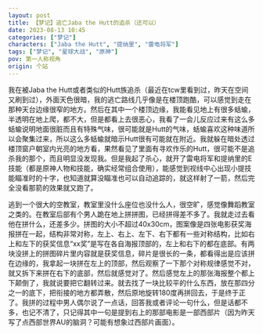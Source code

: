 ```yaml
---
layout: post
title: 【梦记】逃亡Jaba the Hutt的追杀（还可以）
date: 2023-08-13 10:45
categories: ["梦记"]
characters: ["Jaba the Hutt", "提纳里", "雷电将军"]
tags: ["梦记", "星球大战", "原神"]
pov: 第一人称视角
origin: 个站
---
```


我在被Jaba the Hutt或者类似的Hutt族追杀（最近在tcw里看到过，昨天在空间又刷到过），外面天色很暗，我的逃亡路线几乎像是在楼顶跑酷，可以感觉到走在那种天台边缘很窄的地方。然后在其中一个楼顶边缘，我能看见地上有很多蛞蝓，半透明在地上爬，都不大，但是都看上去很恶心，我看了一会儿反应过来有这么多蛞蝓说明地面很脏而且有特殊气味，很可能就是Hutt的气味，蛞蝓喜欢这种味道所以会聚集过来，所以这么多蛞蝓就暗示Hutt很有可能就在附近。我就躲在暗处透过楼顶窗户朝室内光亮的地方看，果然看见了里面有寻欢作乐的Hutt，很可能不是追杀我的那个，而且明显没发现我。但是我起了杀心，就开了雷电将军和提纳里的E技能（都是原神人物和技能，确实经常组合使用），能感觉到视线中心出现小提技能瞄准时的十字，也知道就算没瞄准也可以自动追踪的，就这样射了一箭，然后完全没看那箭的效果就又跑了。

逃到一个很大的空教室，教室里没什么座位也没什么人，很空旷，感觉像舞蹈教室之类的。在教室后部有个男人跪在地上拼拼图，已经拼得差不多了。我就走过去看他在拼什么，还差多少。拼图的大小不超过40x30cm，图案像是四张电影获奖海报拼在一起，结构非常对称，左上、右上、左下、右下都有一些对称结构，比如右上和左下的获奖信息“xx奖”是写在各自海报顶部的，左上和右下的都在底部。有两块没拼上的拼图碎片里内容就是获奖信息，碎片是很长的一条，都看得出是应该拼在边缘的，我拿起一块拼在左上的顶部，然后观察了一下那个对称规律感觉不对，就又拆下来拼在右下的底部，然后就感觉对了。然后感觉左上的那张海报整个都上下颠倒了，我就说要把它翻转过来。就去找了一块比较平的什么东西，放在那四分之一的底下，把衔接的地方都弄散，然后原地旋转180度再拼回去，于是终于正了。我拼的过程中男人偶尔说了一点话，回答我或者评论一句什么，但是话都不多，也记不清了，只记得其中一句是提到右上的那部电影是一部西部片（因为昨天写了点西部世界AU的脑洞？可能有想象过西部片画面）。

<p style="color: #0000; text-indent: 2em">然后感觉我在一个厕所，每一间隔间都有前后两个坑位，说是坑位其实就是在地面铺了一个很小的金属网用来漏水，但是因为太小了所以基本上任何人想在那上面撒尿都保证会弄到外面然后往后面流，如果后面又正好有人蹲着的话，基本保证会流到蹲着的时候脚站的地方，所以会把鞋子弄脏弄湿。我就在这样一间隔间的前面坑位撒尿，尿液流到地板上然后流到后面，在后面坑位的是初中同学X，她抱怨了什么或者说了叫我不要那样之类的，也没有很强烈地抗议，就是嘀咕地说了点什么话，但是听得我很暴躁，就很粗暴地打断她叫她shut up，她就不说话了。然后等我们都都用完了走出隔间的时候我又很愧疚，知道我的暴躁是因为别的事而不是因为她，我的态度对她很不公平，就拉住她道歉了，说那是我不对，她不该被这样对待。</p>
